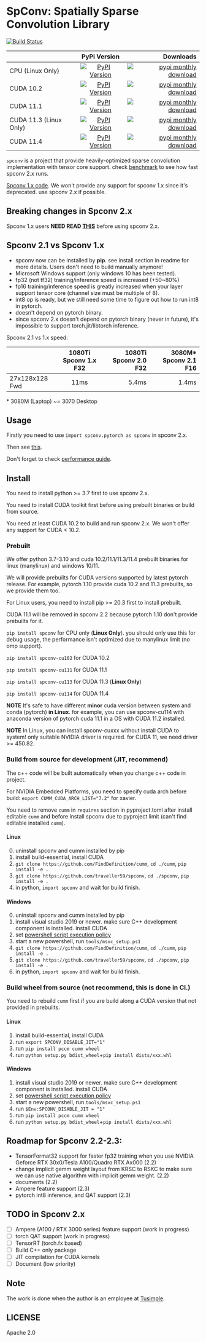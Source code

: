 <!--
 Copyright 2021 Yan Yan
 
 Licensed under the Apache License, Version 2.0 (the "License");
 you may not use this file except in compliance with the License.
 You may obtain a copy of the License at
 
     http://www.apache.org/licenses/LICENSE-2.0
 
 Unless required by applicable law or agreed to in writing, software
 distributed under the License is distributed on an "AS IS" BASIS,
 WITHOUT WARRANTIES OR CONDITIONS OF ANY KIND, either express or implied.
 See the License for the specific language governing permissions and
 limitations under the License.
-->
[pypi-ver-cpu]: https://img.shields.io/pypi/v/spconv
[pypi-ver-114]: https://img.shields.io/pypi/v/spconv-cu114
[pypi-ver-111]: https://img.shields.io/pypi/v/spconv-cu111
[pypi-ver-113]: https://img.shields.io/pypi/v/spconv-cu113
[pypi-ver-102]: https://img.shields.io/pypi/v/spconv-cu102

[pypi-url-111]: https://pypi.org/project/spconv-cu111/
[pypi-download-111]: https://img.shields.io/pypi/dm/spconv-cu111
[pypi-url-113]: https://pypi.org/project/spconv-cu113/
[pypi-download-113]: https://img.shields.io/pypi/dm/spconv-cu113
[pypi-url-102]: https://pypi.org/project/spconv-cu102/
[pypi-download-102]: https://img.shields.io/pypi/dm/spconv-cu102
[pypi-url-114]: https://pypi.org/project/spconv-cu114/
[pypi-download-114]: https://img.shields.io/pypi/dm/spconv-cu114
[pypi-url-cpu]: https://pypi.org/project/spconv/
[pypi-download-cpu]: https://img.shields.io/pypi/dm/spconv

# SpConv: Spatially Sparse Convolution Library
[![Build Status](https://github.com/traveller59/spconv/workflows/build/badge.svg)](https://github.com/traveller59/spconv/actions?query=workflow%3Abuild) 

|                | PyPi Version  | Downloads  |
| -------------- |:---------------------:| ---------------------:| 
| CPU (Linux Only) | [![PyPI Version][pypi-ver-cpu]][pypi-url-cpu] | [![pypi monthly download][pypi-download-cpu]][pypi-url-cpu] | 
| CUDA 10.2 | [![PyPI Version][pypi-ver-102]][pypi-url-102] | [![pypi monthly download][pypi-download-102]][pypi-url-102] | 
| CUDA 11.1 | [![PyPI Version][pypi-ver-111]][pypi-url-111] | [![pypi monthly download][pypi-download-111]][pypi-url-111]| 
| CUDA 11.3 (Linux Only) | [![PyPI Version][pypi-ver-113]][pypi-url-113] |[![pypi monthly download][pypi-download-113]][pypi-url-113]| 
| CUDA 11.4 | [![PyPI Version][pypi-ver-114]][pypi-url-114] | [![pypi monthly download][pypi-download-114]][pypi-url-114]| 


```spconv``` is a project that provide heavily-optimized sparse convolution implementation with tensor core support. check [benchmark](docs/BENCHMARK.md) to see how fast spconv 2.x runs.

[Spconv 1.x code](https://github.com/traveller59/spconv/tree/v1.2.1). We won't provide any support for spconv 1.x since it's deprecated. use spconv 2.x if possible. <!--remove this message in spconv 2.2-->

## Breaking changes in Spconv 2.x

Spconv 1.x users **NEED READ [THIS](docs/SPCONV_2_BREAKING_CHANGEs.md)** before using spconv 2.x.

## Spconv 2.1 vs Spconv 1.x

* spconv now can be installed by **pip**. see install section in readme for more details. Users don't need to build manually anymore!
* Microsoft Windows support (only windows 10 has been tested).
* fp32 (not tf32) training/inference speed is increased (+50~80%)
* fp16 training/inference speed is greatly increased when your layer support tensor core (channel size must be multiple of 8).
* int8 op is ready, but we still need some time to figure out how to run int8 in pytorch.
* doesn't depend on pytorch binary. 
* since spconv 2.x doesn't depend on pytorch binary (never in future), it's impossible to support torch.jit/libtorch inference.

Spconv 2.1 vs 1.x speed:

|                | 1080Ti Spconv 1.x F32 | 1080Ti Spconv 2.0 F32 | 3080M* Spconv 2.1 F16  |
| -------------- |:---------------------:| ---------------------:| ----------:|
| 27x128x128 Fwd | 11ms                  | 5.4ms                 | 1.4ms      |

\* 3080M (Laptop) ~= 3070 Desktop


<!--
TODO Spconv vs [MinkowskiEngine](https://github.com/NVIDIA/MinkowskiEngine) vs [torchsparse](https://github.com/mit-han-lab/torchsparse)
-->

## Usage

Firstly you need to use ```import spconv.pytorch as spconv``` in spconv 2.x.

Then see [this](docs/USAGE.md).

Don't forget to check [performance guide](docs/PERFORMANCE_GUIDE.md).

## Install

You need to install python >= 3.7 first to use spconv 2.x.

You need to install CUDA toolkit first before using prebuilt binaries or build from source.

You need at least CUDA 10.2 to build and run spconv 2.x. We won't offer any support for CUDA < 10.2.

### Prebuilt

We offer python 3.7-3.10 and cuda 10.2/11.1/11.3/11.4 prebuilt binaries for linux (manylinux) and windows 10/11.

We will provide prebuilts for CUDA versions supported by latest pytorch release. For example, pytorch 1.10 provide cuda 10.2 and 11.3 prebuilts, so we provide them too.

For Linux users, you need to install pip >= 20.3 first to install prebuilt.

CUDA 11.1 will be removed in spconv 2.2 because pytorch 1.10 don't provide prebuilts for it.

```pip install spconv``` for CPU only (**Linux Only**). you should only use this for debug usage, the performance isn't optimized due to manylinux limit (no omp support).

```pip install spconv-cu102``` for CUDA 10.2

```pip install spconv-cu111``` for CUDA 11.1

```pip install spconv-cu113``` for CUDA 11.3 (**Linux Only**)

```pip install spconv-cu114``` for CUDA 11.4

**NOTE** It's safe to have different **minor** cuda version between system and conda (pytorch) **in Linux**. for example, you can use spconv-cu114 with anaconda version of pytorch cuda 11.1 in a OS with CUDA 11.2 installed.

**NOTE** In Linux, you can install spconv-cuxxx without install CUDA to system! only suitable NVIDIA driver is required. for CUDA 11, we need driver >= 450.82.

### Build from source for development (JIT, recommend)

The c++ code will be built automatically when you change c++ code in project.

For NVIDIA Embedded Platforms, you need to specify cuda arch before build: ```export CUMM_CUDA_ARCH_LIST="7.2"``` for xavier.

You need to remove ```cumm``` in ```requires``` section in pyproject.toml after install editable ```cumm``` and before install spconv due to pyproject limit (can't find editable installed ```cumm```).

#### Linux

0. uninstall spconv and cumm installed by pip
1. install build-essential, install CUDA
2. ```git clone https://github.com/FindDefinition/cumm```, ```cd ./cumm```, ```pip install -e .```
3. ```git clone https://github.com/traveller59/spconv```, ```cd ./spconv```, ```pip install -e .```
4. in python, ```import spconv``` and wait for build finish.

#### Windows
0. uninstall spconv and cumm installed by pip
1. install visual studio 2019 or newer. make sure C++ development component is installed. install CUDA
2. set [powershell script execution policy](https://docs.microsoft.com/en-us/powershell/module/microsoft.powershell.core/about/about_execution_policies?view=powershell-7.1)
3. start a new powershell, run ```tools/msvc_setup.ps1```
4. ```git clone https://github.com/FindDefinition/cumm```, ```cd ./cumm```, ```pip install -e .```
5. ```git clone https://github.com/traveller59/spconv```, ```cd ./spconv```, ```pip install -e .```
6. in python, ```import spconv``` and wait for build finish.

### Build wheel from source (not recommend, this is done in CI.)

You need to rebuild ```cumm``` first if you are build along a CUDA version that not provided in prebuilts.

#### Linux

1. install build-essential, install CUDA
2. run ```export SPCONV_DISABLE_JIT="1"```
3. run ```pip install pccm cumm wheel```
4. run ```python setup.py bdist_wheel```+```pip install dists/xxx.whl```

#### Windows

1. install visual studio 2019 or newer. make sure C++ development component is installed. install CUDA
2. set [powershell script execution policy](https://docs.microsoft.com/en-us/powershell/module/microsoft.powershell.core/about/about_execution_policies?view=powershell-7.1)
3. start a new powershell, run ```tools/msvc_setup.ps1```
4. run ```$Env:SPCONV_DISABLE_JIT = "1"```
5. run ```pip install pccm cumm wheel```
6. run ```python setup.py bdist_wheel```+```pip install dists/xxx.whl```

## Roadmap for Spconv 2.2-2.3: 
* TensorFormat32 support for faster fp32 training when you use NVIDIA Geforce RTX 30x0/Tesla A100/Quadro RTX Ax000 (2.2)
* change implicit gemm weight layout from KRSC to RSKC to make sure we can use native algorithm with implicit gemm weight. (2.2)
* documents (2.2)
* Ampere feature support (2.3)
* pytorch int8 inference, and QAT support (2.3)

## TODO in Spconv 2.x
- [ ] Ampere (A100 / RTX 3000 series) feature support (work in progress)
- [ ] torch QAT support (work in progress)
- [ ] TensorRT (torch.fx based)
- [ ] Build C++ only package
- [ ] JIT compilation for CUDA kernels
- [ ] Document (low priority)

## Note

The work is done when the author is an employee at [Tusimple](https://www.tusimple.com/).

## LICENSE

Apache 2.0
